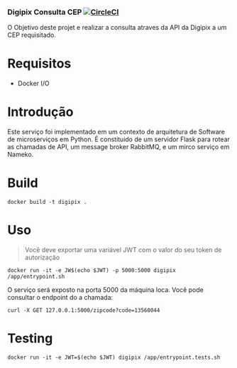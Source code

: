### Digipix Consulta CEP [![CircleCI](https://circleci.com/gh/alvaropaco/zipcode-challenge-digipix/tree/master.svg?style=svg)](https://circleci.com/gh/alvaropaco/zipcode-challenge-digipix/tree/master)

O Objetivo deste projet e realizar a consulta atraves da API da Digipix a um CEP requisitado.

# Requisitos

* Docker I/O

# Introdução

Este serviço foi implementado em um contexto de arquitetura de Software de microserviços em Python. É constituido de um servidor Flask para rotear as chamadas de API, um message broker RabbitMQ, e um mirco serviço em Nameko.

# Build

`docker build -t digipix . `

# Uso

> Você deve exportar uma variável JWT com o valor do seu token de autorização

`docker run -it -e JW$(echo $JWT) -p 5000:5000 digipix /app/entrypoint.sh` 

O serviço será exposto na porta 5000 da máquina loca. Você pode consultar o endpoint do a chamada:

`curl -X GET 127.0.0.1:5000/zipcode?code=13560044`


# Testing

`docker run -it -e JWT=$(echo $JWT) digipix /app/entrypoint.tests.sh`
